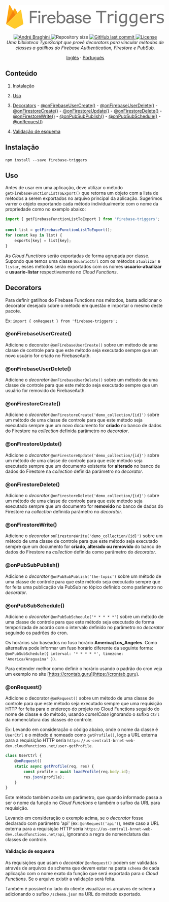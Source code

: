 <p align="center">
  <img src="./doc/firebase-triggers.png" alt="Firebase Triggers" width="500"/>
</p>

<p align="center">	
  <a href="https://www.linkedin.com/in/andrebraghinis/">
    <img alt="André Braghini" src="https://img.shields.io/badge/-AndreBraghiniS-FFCA28?style=flat&logo=Linkedin&logoColor=white" />
  </a>
  <img alt="Repository size" src="https://img.shields.io/github/repo-size/andrebraghini/firebase-triggers?color=FFCA28">

  <a href="https://github.com/andrebraghini/firebase-triggers/commits/main">
    <img alt="GitHub last commit" src="https://img.shields.io/github/last-commit/andrebraghini/firebase-triggers?color=FFCA28">
  </a>
  <a href="https://github.com/andrebraghini/firebase-triggers/blob/main/LICENSE">
    <img alt="License" src="https://img.shields.io/badge/license-MIT-FFCA28">
  </a>

  <br>

  <i>
    Uma biblioteca TypeScript que provê decorators para vincular métodos de classes a gatilhos do Firebase Authentication, Firestore e PubSub.
  </i>
</p>

<p align="center">
  <a href="README.md">Inglês</a>
  ·
  <a href="README-pt.md">Português</a>
</p>


## Conteúdo

1. [Instalação](#instalação)

2. [Uso](#uso)

3. [Decorators](#decorators)
\- [@onFirebaseUserCreate()](#onfirebaseusercreate)
\- [@onFirebaseUserDelete()](#onfirebaseuserdelete)
\- [@onFirestoreCreate()](#onfirestorecreate)
\- [@onFirestoreUpdate()](#onfirestoreupdate)
\- [@onFirestoreDelete()](#onfirestoredelete)
\- [@onFirestoreWrite()](#onfirestorewrite)
\- [@onPubSubPublish()](#onpubsubpublish)
\- [@onPubSubSchedule()](#onpubsubschedule)
\- [@onRequest()](#onrequest)

4. [Validação de esquema](#validação-de-esquema)

## Instalação

`npm install --save firebase-triggers`


## Uso

Antes de usar em uma aplicação, deve utilizar o método `getFirebaseFunctionListToExport()` que retorna um objeto com a lista de métodos a serem exportados no arquivo principal da aplicação.
Sugerimos varrer o objeto exportando cada método individualmente com o nome da propriedade como no exemplo abaixo:

```ts
import { getFirebaseFunctionListToExport } from 'firebase-triggers';

const list = getFirebaseFunctionListToExport();
for (const key in list) {
    exports[key] = list[key];
}
```

As _Cloud Functions_ serão exportadas de forma agrupada por classe.
Supondo que temos uma classe `UsuarioCtrl` com os métodos `atualizar` e `listar`, esses métodos serão exportados com os nomes **usuario-atualizar** e **usuario-listar** respectivamente no _Cloud Functions_.


## Decorators

Para definir gatilhos do Firebase Functions nos métodos, basta adicionar o decorator desejado sobre o método em questão e importar o mesmo deste pacote.

Ex: `import { onRequest } from 'firebase-triggers';`

### @onFirebaseUserCreate()

Adicione o decorator `@onFirebaseUserCreate()` sobre um método de uma classe de controle para que este método seja executado sempre que um novo usuário for criado no FirebaseAuth.

### @onFirebaseUserDelete()

Adicione o *decorator* `@onFirebaseUserDelete()` sobre um método de uma classe de controle para que este método seja executado sempre que um usuário for removido do FirebaseAuth.

### @onFirestoreCreate()

Adicione o *decorator* `@onFirestoreCreate('demo_collection/{id}')` sobre um método de uma classe de controle para que este método seja executado sempre que um novo documento for **criado** no banco de dados do Firestore na *collection* definida parâmetro no *decorator*.

### @onFirestoreUpdate()

Adicione o *decorator* `@onFirestoreUpdate('demo_collection/{id}')` sobre um método de uma classe de controle para que este método seja executado sempre que um documento existente for **alterado** no banco de dados do Firestore na *collection* definida parâmetro no *decorator*.

### @onFirestoreDelete()

Adicione o *decorator* `@onFirestoreDelete('demo_collection/{id}')` sobre um método de uma classe de controle para que este método seja executado sempre que um documento for **removido** no banco de dados do Firestore na *collection* definida parâmetro no *decorator*.

### @onFirestoreWrite()

Adicione o *decorator* `onFirestoreWrite('demo_collection/{id}')` sobre um método de uma classe de controle para que este método seja executado sempre que um documento for **criado, alterado ou removido** do banco de dados do Firestore na *collection* definida como parâmetro do *decorator*.

### @onPubSubPublish()

Adicione o *decorator* `@onPubSubPublish('the-topic')` sobre um método de uma classe de controle para que este método seja executado sempre que for feita uma publicação via PubSub no tópico definido como parâmetro no *decorator*.

### @onPubSubSchedule()

Adicione o *decorator* `@onPubSubSchedule('* * * * *')` sobre um método de uma classe de controle para que este método seja executado de forma temporizada de acordo com o intervalo definido no parâmetro no *decorator* seguindo os padrões do cron.

Os horários são baseados no fuso horário **America/Los_Angeles**.
Como alternativa pode informar um fuso horário diferente da seguinte forma: `@onPubSubSchedule({ interval: '* * * * *', timezone: 'America/Araguaina' })`.

Para entender melhor como definir o horário usando o padrão do cron veja um exemplo no site [https://crontab.guru](https://crontab.guru).

### @onRequest()

Adicione o decorator `@onRequest()` sobre um método de uma classe de controle para que este método seja executado sempre que uma requisição HTTP for feita para o endereço do projeto no Cloud Functions seguido do nome de classe e do método, usando *camelCase* ignorando o sufixo `Ctrl` da nomenclatura das classes de controle.

Ex: Levando em consideração o código abaixo, onde o nome da classe é `UserCtrl` e o método é nomeado como `getProfile()`, logo a URL externa para a requisição HTTP seria `https://us-central1-brnet-web-dev.cloudfunctions.net/user-getProfile`.

```ts
class UserCtrl {
    @onRequest()
    static async getProfile(req, res) {
        const profile = await loadProfile(req.body.id);
        res.json(profile);
    }
}
```

Este método também aceita um parâmetro, que quando informado passa a ser o nome da função no _Cloud Functions_ e também o sufixo da URL para requisição.

Levando em consideração o exemplo acima, se o _decorator_ fosse declarado com parâmetro 'api' (ex: `@onRequest('api')`), neste caso a URL externa para a requisição HTTP seria `https://us-central1-brnet-web-dev.cloudfunctions.net/api`, ignorando a regra de nomenclatura das classes de controle.

#### Validação de esquema

As requisições que usam o _decorator_ `@onRequest()` podem ser validadas através de arquivos de schema que devem estar na pasta `schema` de cada aplicação com o nome exato da função que será exportada para o _Cloud Functions_.
Se o arquivo existir a validação será feita.

Também é possível no lado do cliente visualizar os arquivos de schema adicionando o sufixo `/schema.json` na URL do método exportado.
